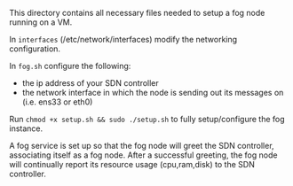 This directory contains all necessary files needed to setup a fog node running on a VM.

In `interfaces` (/etc/network/interfaces) modify the networking configuration.

In `fog.sh` configure the following:
- the ip address of your SDN controller 
- the network interface in which the node is sending out its messages on
  (i.e. ens33 or eth0)
  
Run `chmod +x setup.sh && sudo ./setup.sh` to fully setup/configure the fog instance.

A fog service is set up so that the fog node will greet the SDN controller, associating itself as a fog node. 
After a successful greeting, the fog node will continually report its resource usage (cpu,ram,disk) to the SDN controller.